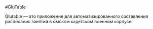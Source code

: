 #GluTable

Glutable — это приложение для автоматизированного составления расписания занятий в омском кадетском военном корпусе

